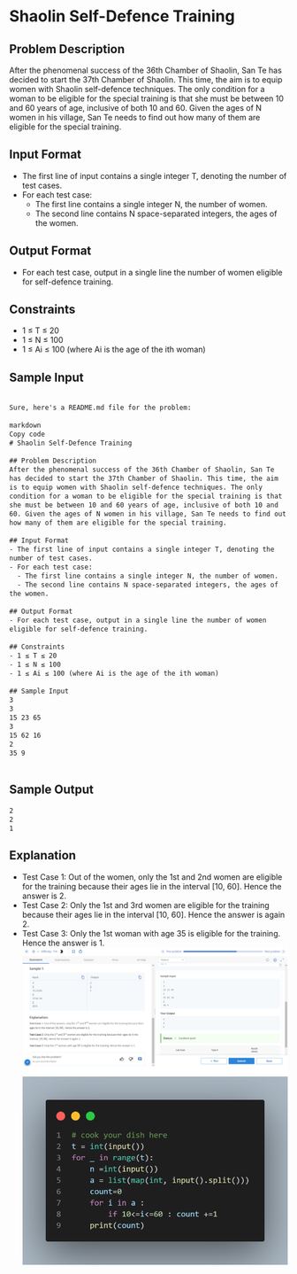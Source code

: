 # Shaolin Self-Defence Training

## Problem Description
After the phenomenal success of the 36th Chamber of Shaolin, San Te has decided to start the 37th Chamber of Shaolin. This time, the aim is to equip women with Shaolin self-defence techniques. The only condition for a woman to be eligible for the special training is that she must be between 10 and 60 years of age, inclusive of both 10 and 60. Given the ages of N women in his village, San Te needs to find out how many of them are eligible for the special training.

## Input Format
- The first line of input contains a single integer T, denoting the number of test cases.
- For each test case:
  - The first line contains a single integer N, the number of women.
  - The second line contains N space-separated integers, the ages of the women.

## Output Format
- For each test case, output in a single line the number of women eligible for self-defence training.

## Constraints
- 1 ≤ T ≤ 20
- 1 ≤ N ≤ 100
- 1 ≤ Ai ≤ 100 (where Ai is the age of the ith woman)

## Sample Input
```

Sure, here's a README.md file for the problem:

markdown
Copy code
# Shaolin Self-Defence Training

## Problem Description
After the phenomenal success of the 36th Chamber of Shaolin, San Te has decided to start the 37th Chamber of Shaolin. This time, the aim is to equip women with Shaolin self-defence techniques. The only condition for a woman to be eligible for the special training is that she must be between 10 and 60 years of age, inclusive of both 10 and 60. Given the ages of N women in his village, San Te needs to find out how many of them are eligible for the special training.

## Input Format
- The first line of input contains a single integer T, denoting the number of test cases.
- For each test case:
  - The first line contains a single integer N, the number of women.
  - The second line contains N space-separated integers, the ages of the women.

## Output Format
- For each test case, output in a single line the number of women eligible for self-defence training.

## Constraints
- 1 ≤ T ≤ 20
- 1 ≤ N ≤ 100
- 1 ≤ Ai ≤ 100 (where Ai is the age of the ith woman)

## Sample Input
3
3
15 23 65
3
15 62 16
2
35 9


```


## Sample Output

```
2
2
1

```


## Explanation
- Test Case 1: Out of the women, only the 1st and 2nd women are eligible for the training because their ages lie in the interval [10, 60]. Hence the answer is 2.
- Test Case 2: Only the 1st and 3rd women are eligible for the training because their ages lie in the interval [10, 60]. Hence the answer is again 2.
- Test Case 3: Only the 1st woman with age 35 is eligible for the training. Hence the answer is 1.
 ![](Untitled.png)
 ![](code.png)
